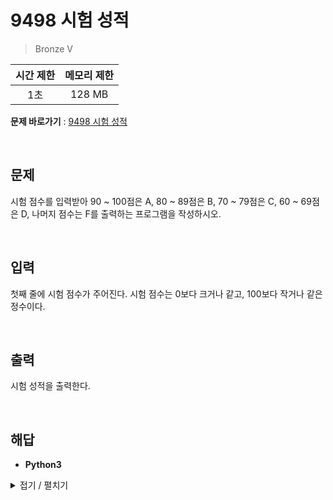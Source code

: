 # 9498 시험 성적
> Bronze V

|시간 제한|메모리 제한|
|:---:|:---:|
|1초|128 MB|

**문제 바로가기** : [9498 시험 성적](https://www.acmicpc.net/problem/9498 "9498 시험 성적")

</br>

## 문제
시험 점수를 입력받아 90 ~ 100점은 A, 80 ~ 89점은 B, 70 ~ 79점은 C, 60 ~ 69점은 D, 나머지 점수는 F를 출력하는 프로그램을 작성하시오.

</br>

## 입력
첫째 줄에 시험 점수가 주어진다. 시험 점수는 0보다 크거나 같고, 100보다 작거나 같은 정수이다.

</br>

## 출력
시험 성적을 출력한다.

</br>

## 해답
- **Python3**
<details>
<summary>접기 / 펼치기</summary>
<div markdown="1">

```py
score = int(input())

if score >= 90:
    print("A")
elif score >= 80:
    print("B")
elif score >= 70:
    print("C")
elif score >= 60:
    print("D")
else:
    print("F")
```

</div>
</details>